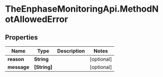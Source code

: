 # TheEnphaseMonitoringApi.MethodNotAllowedError

## Properties

Name | Type | Description | Notes
------------ | ------------- | ------------- | -------------
**reason** | **String** |  | [optional] 
**message** | **[String]** |  | [optional] 


